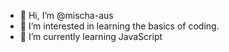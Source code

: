 - 👋 Hi, I’m @mischa-aus
- 👀 I’m interested in learning the basics of coding.
- 🌱 I’m currently learning JavaScript

<!---
mischa-aus/mischa-aus is a ✨ special ✨ repository because its `README.md` (this file) appears on your GitHub profile.
You can click the Preview link to take a look at your changes.
--->
